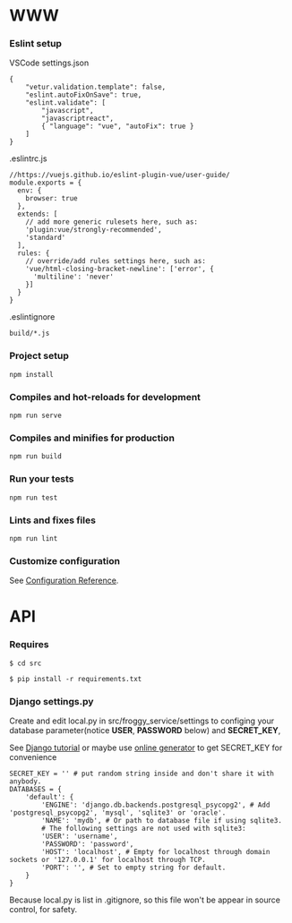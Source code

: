 # WWW

### Eslint setup

VSCode settings.json

```
{
    "vetur.validation.template": false,
    "eslint.autoFixOnSave": true,
    "eslint.validate": [
        "javascript",
        "javascriptreact",
        { "language": "vue", "autoFix": true }
    ]
}
```

.eslintrc.js

```
//https://vuejs.github.io/eslint-plugin-vue/user-guide/
module.exports = {
  env: {
    browser: true
  },
  extends: [
    // add more generic rulesets here, such as:
    'plugin:vue/strongly-recommended',
    'standard'
  ],
  rules: {
    // override/add rules settings here, such as:
    'vue/html-closing-bracket-newline': ['error', {
      'multiline': 'never'
    }]
  }
}
```

.eslintignore

```
build/*.js
```

### Project setup
```
npm install
```

### Compiles and hot-reloads for development
```
npm run serve
```

### Compiles and minifies for production
```
npm run build
```

### Run your tests
```
npm run test
```

### Lints and fixes files
```
npm run lint
```

### Customize configuration
See [Configuration Reference](https://cli.vuejs.org/config/).


# API

### Requires

    $ cd src

    $ pip install -r requirements.txt

### Django settings.py
Create and edit local.py in src/froggy_service/settings to configing your database parameter(notice **USER**, **PASSWORD** below) and **SECRET_KEY**,

See [Django tutorial](https://docs.djangoproject.com/en/dev/intro/tutorial01/) or maybe use [online generator](http://www.miniwebtool.com/django-secret-key-generator/) to get SECRET_KEY for convenience
```
SECRET_KEY = '' # put random string inside and don't share it with anybody.
DATABASES = {
    'default': {
        'ENGINE': 'django.db.backends.postgresql_psycopg2', # Add 'postgresql_psycopg2', 'mysql', 'sqlite3' or 'oracle'.
        'NAME': 'mydb', # Or path to database file if using sqlite3.
        # The following settings are not used with sqlite3:
        'USER': 'username',
        'PASSWORD': 'password',
        'HOST': 'localhost', # Empty for localhost through domain sockets or '127.0.0.1' for localhost through TCP.
        'PORT': '', # Set to empty string for default.
    }
}
```
Because local.py is list in .gitignore, so this file won't be appear in source control, for safety.